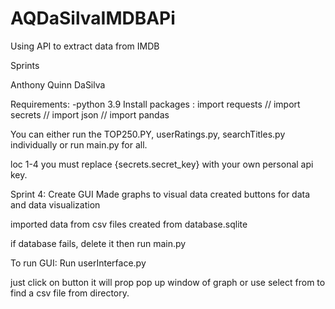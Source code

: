# AQDaSilvaIMDBAPi
 Using API to extract data from IMDB

Sprints

Anthony Quinn DaSilva

Requirements: -python 3.9 
Install packages : import requests // import secrets // import json // import pandas

You can either run the TOP250.PY, userRatings.py, searchTitles.py individually or run main.py for all.

loc 1-4 you must replace {secrets.secret_key} with your own personal api key.

Sprint 4:
Create GUI
Made graphs to visual data
created buttons for data and data visualization

imported data from csv files created from database.sqlite

if database fails, delete it then run main.py

To run GUI: Run userInterface.py

just click on button it will prop pop up window of graph or use select from to find a csv file from directory.